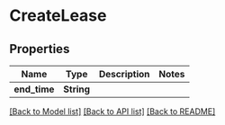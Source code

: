 # CreateLease

## Properties
Name | Type | Description | Notes
------------ | ------------- | ------------- | -------------
**end_time** | **String** |  | 

[[Back to Model list]](../README.md#documentation-for-models) [[Back to API list]](../README.md#documentation-for-api-endpoints) [[Back to README]](../README.md)


